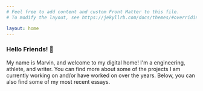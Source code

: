```yaml
---
# Feel free to add content and custom Front Matter to this file.
# To modify the layout, see https://jekyllrb.com/docs/themes/#overriding-theme-defaults

layout: home
---
```

### Hello Friends! 👋

My name is Marvin, and welcome to my digital home! I'm a engineering, athlete, and writer. You can find
more about some of the projects I am currently working on and/or have worked on over the years. Below, you can also find some of my most recent essays. 